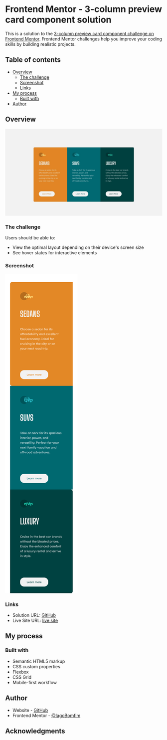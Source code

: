# Frontend Mentor - 3-column preview card component solution

This is a solution to the [3-column preview card component challenge on Frontend Mentor](https://www.frontendmentor.io/challenges/3column-preview-card-component-pH92eAR2-). Frontend Mentor challenges help you improve your coding skills by building realistic projects. 

## Table of contents

- [Overview](#overview)
  - [The challenge](#the-challenge)
  - [Screenshot](#screenshot)
  - [Links](#links)
- [My process](#my-process)
  - [Built with](#built-with)
- [Author](#author)

## Overview

![](/design/desktop-design.jpg)

### The challenge

Users should be able to:

- View the optimal layout depending on their device's screen size
- See hover states for interactive elements

### Screenshot

![](./screenshots/screenshot-mobile.png)

### Links

- Solution URL: [GitHub](https://github.com/IagoBomfim/3-column-preview-card-component.git)
- Live Site URL: [live site](https://3-column-preview-card-component.netlify.app/)

## My process

### Built with

- Semantic HTML5 markup
- CSS custom properties
- Flexbox
- CSS Grid
- Mobile-first workflow

## Author

- Website - [GitHub](https://github.com/IagoBomfim/)
- Frontend Mentor - [@IagoBomfim](https://www.frontendmentor.io/profile/IagoBomfim)

## Acknowledgments
